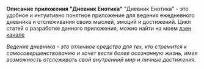 **Описание приложения "Дневник Енотика"** 
"Дневник Енотика" - это удобное и интуитивно понятное приложение для ведения ежедневного дневника и отслеживания своих мыслей, эмоций и достижений.
 Цикл статей о разработке данного приложения, можно найти на моем [дзен канале](https://dzen.ru/suite/91e39c84-dbc5-47a8-9c0e-70bcf4ba9887)

*Ведение дневника - это отличное средство для тех, кто стремится к самосовершенствованию и хочет вести более осознанную жизнь, имея возможность отслеживать свой внутренний мир и личные достижения.*
